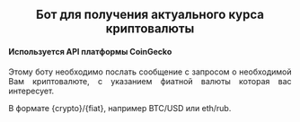 <div id="header" align="center">
  <h2>
Бот для получения актуального курса криптовалюты
  </h2>
  </div>
<p>
    <h4>Используется API платформы CoinGecko</h4>
</p>
<p align="justify">
Этому боту необходимо послать сообщение с запросом о необходимой Вам криптовалюте, с указанием фиатной валюты которая вас интересует.  
</p>
<p>
В формате {crypto}/{fiat}, например BTC/USD или eth/rub.
</p>

